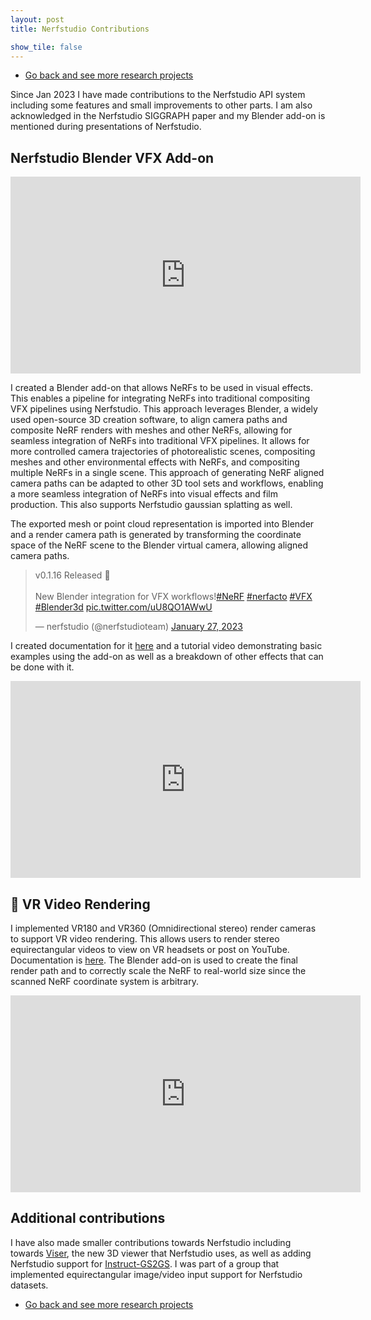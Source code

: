 ```yaml
---
layout: post
title: Nerfstudio Contributions

show_tile: false
---
```


<ul class="actions">
	<li><a href="research.html" class="button small">Go back and see more research projects</a></li>
</ul>

Since Jan 2023 I have made contributions to the Nerfstudio API system including some features and small improvements to other parts. I am also acknowledged in the Nerfstudio SIGGRAPH paper and my Blender add-on is mentioned during presentations of Nerfstudio.

## Nerfstudio Blender VFX Add-on

<iframe width="560" height="315" src="https://www.youtube.com/embed/A7La8tWp_0I?si=uChvOIFJ7WniBMTY" title="YouTube video player" frameborder="0" allow="accelerometer; autoplay; clipboard-write; encrypted-media; gyroscope; picture-in-picture; web-share" allowfullscreen></iframe>

I created a Blender add-on that allows NeRFs to be used in visual effects. This enables a pipeline for integrating NeRFs into traditional compositing VFX pipelines using Nerfstudio. This approach leverages Blender, a widely used open-source 3D creation software, to align camera paths and composite NeRF renders with meshes and other NeRFs, allowing for seamless integration of NeRFs into traditional VFX pipelines. It allows for more controlled camera trajectories of photorealistic scenes, compositing meshes and other environmental effects with NeRFs, and compositing multiple NeRFs in a single scene. This approach of generating NeRF aligned camera paths can be adapted to other 3D tool sets and workflows, enabling a more seamless integration of NeRFs into visual effects and film production. This also supports Nerfstudio gaussian splatting as well.

The exported mesh or point cloud representation is imported into Blender and a render camera path is generated by transforming the coordinate space of the NeRF scene to the Blender virtual camera, allowing aligned camera paths.

<blockquote class="twitter-tweet"><p lang="en" dir="ltr">v0.1.16 Released 🎉<br><br>New Blender integration for VFX workflows!<a href="https://twitter.com/hashtag/NeRF?src=hash&amp;ref_src=twsrc%5Etfw">#NeRF</a> <a href="https://twitter.com/hashtag/nerfacto?src=hash&amp;ref_src=twsrc%5Etfw">#nerfacto</a> <a href="https://twitter.com/hashtag/VFX?src=hash&amp;ref_src=twsrc%5Etfw">#VFX</a> <a href="https://twitter.com/hashtag/Blender3d?src=hash&amp;ref_src=twsrc%5Etfw">#Blender3d</a> <a href="https://t.co/uU8QO1AWwU">pic.twitter.com/uU8QO1AWwU</a></p>&mdash; nerfstudio (@nerfstudioteam) <a href="https://twitter.com/nerfstudioteam/status/1618868366072229888?ref_src=twsrc%5Etfw">January 27, 2023</a></blockquote> <script async src="https://platform.twitter.com/widgets.js" charset="utf-8"></script>

I created documentation for it [here](https://docs.nerf.studio/extensions/blender_addon.html) and a tutorial video demonstrating basic examples using the add-on as well as a breakdown of other effects that can be done with it.

<iframe width="560" height="315" src="https://www.youtube.com/embed/vDhj6j7kfWM?si=zmlFcZoxZipyTEqs" title="YouTube video player" frameborder="0" allow="accelerometer; autoplay; clipboard-write; encrypted-media; gyroscope; picture-in-picture; web-share" allowfullscreen></iframe>

<!--
I also have a blog post style walkthrough of making it.
<ul class="actions">
	<li><a href="nerfstudio_vfx_blender.html" class="button small">Read More</a></li>
</ul>
-->

<br>

## 🥽 VR Video Rendering

I implemented VR180 and VR360 (Omnidirectional stereo) render cameras to support VR video rendering. This allows users to render stereo equirectangular videos to view on VR headsets or post on YouTube. Documentation is [here](https://docs.nerf.studio/quickstart/custom_dataset.html#render-vr-video).
The Blender add-on is used to create the final render path and to correctly scale the NeRF to real-world size since the scanned NeRF coordinate system is arbitrary. 

<iframe width="560" height="315" src="https://www.youtube.com/embed/ZOQMIXvgLtw?si=ujYTHYzeoT5vVUIT" title="YouTube video player" frameborder="0" allow="accelerometer; autoplay; clipboard-write; encrypted-media; gyroscope; picture-in-picture; web-share" allowfullscreen></iframe>

## Additional contributions
I have also made smaller contributions towards Nerfstudio including towards [Viser](https://viser.studio/), the new 3D viewer that Nerfstudio uses, as well as adding Nerfstudio support for [Instruct-GS2GS](https://docs.nerf.studio/nerfology/methods/igs2gs.html). I was part of a group that implemented equirectangular image/video input support for Nerfstudio datasets. 


<ul class="actions">
	<li><a href="research.html" class="button small">Go back and see more research projects</a></li>
</ul>
